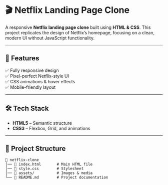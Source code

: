 # 🎬 Netflix Landing Page Clone  

A responsive **Netflix landing page clone** built using **HTML & CSS**. This project replicates the design of Netflix’s homepage, focusing on a clean, modern UI without JavaScript functionality.  

---

## 🚀 Features  
✅ Fully responsive design  
✅ Pixel-perfect Netflix-style UI  
✅ CSS animations & hover effects  
✅ Mobile-friendly layout  

---

## 🛠 Tech Stack  
- **HTML5** – Semantic structure  
- **CSS3** – Flexbox, Grid, and animations  

---

## 📂 Project Structure  
```plaintext
📂 netflix-clone  
│── 📄 index.html       # Main HTML file  
│── 📄 style.css        # Stylesheet  
│── 📂 assets/          # Images & media  
└── 📄 README.md        # Project documentation
